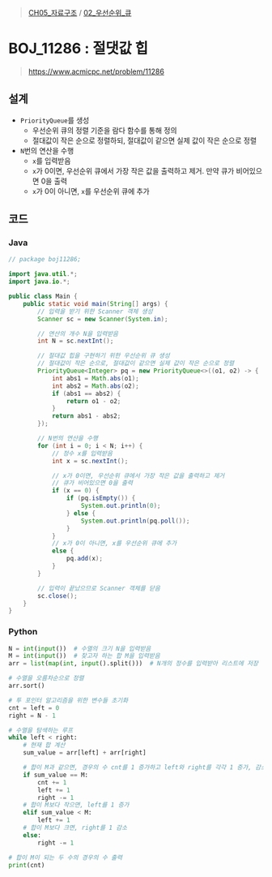 > [CH05_자료구조](../) / [02_우선순위_큐](./)

# BOJ_11286 : 절댓값 힙
> https://www.acmicpc.net/problem/11286

## 설계
* `PriorityQueue`를 생성
    * 우선순위 큐의 정렬 기준을 람다 함수를 통해 정의
    * 절대값이 작은 순으로 정렬하되, 절대값이 같으면 실제 값이 작은 순으로 정렬
* `N`번의 연산을 수행
    * `x`를 입력받음
    * `x`가 0이면, 우선순위 큐에서 가장 작은 값을 출력하고 제거. 만약 큐가 비어있으면 0을 출력
    * `x`가 0이 아니면, `x`를 우선순위 큐에 추가

## 코드
### Java
```java
// package boj11286;

import java.util.*;
import java.io.*;

public class Main {
    public static void main(String[] args) {
        // 입력을 받기 위한 Scanner 객체 생성
        Scanner sc = new Scanner(System.in);

        // 연산의 개수 N을 입력받음
        int N = sc.nextInt();

        // 절대값 힙을 구현하기 위한 우선순위 큐 생성
        // 절대값이 작은 순으로, 절대값이 같으면 실제 값이 작은 순으로 정렬
        PriorityQueue<Integer> pq = new PriorityQueue<>((o1, o2) -> {
            int abs1 = Math.abs(o1);
            int abs2 = Math.abs(o2);
            if (abs1 == abs2) {
                return o1 - o2;
            }
            return abs1 - abs2;
        });

        // N번의 연산을 수행
        for (int i = 0; i < N; i++) {
            // 정수 x를 입력받음
            int x = sc.nextInt();

            // x가 0이면, 우선순위 큐에서 가장 작은 값을 출력하고 제거
            // 큐가 비어있으면 0을 출력
            if (x == 0) {
                if (pq.isEmpty()) {
                    System.out.println(0);
                } else {
                    System.out.println(pq.poll());
                }
            } 
            // x가 0이 아니면, x를 우선순위 큐에 추가
            else {
                pq.add(x);
            }
        }

        // 입력이 끝났으므로 Scanner 객체를 닫음
        sc.close();
    }
}
```

### Python
```python
N = int(input())  # 수열의 크기 N을 입력받음
M = int(input())  # 찾고자 하는 합 M을 입력받음
arr = list(map(int, input().split()))  # N개의 정수를 입력받아 리스트에 저장

# 수열을 오름차순으로 정렬
arr.sort()

# 투 포인터 알고리즘을 위한 변수들 초기화
cnt = left = 0
right = N - 1

# 수열을 탐색하는 루프
while left < right:
    # 현재 합 계산
    sum_value = arr[left] + arr[right]

    # 합이 M과 같으면, 경우의 수 cnt를 1 증가하고 left와 right를 각각 1 증가, 감소
    if sum_value == M:
        cnt += 1
        left += 1
        right -= 1
    # 합이 M보다 작으면, left를 1 증가
    elif sum_value < M:
        left += 1
    # 합이 M보다 크면, right를 1 감소
    else:
        right -= 1

# 합이 M이 되는 두 수의 경우의 수 출력
print(cnt)
```
